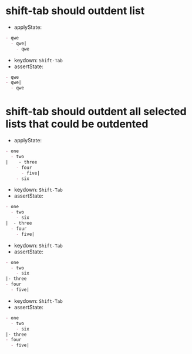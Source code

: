 # shift-tab should outdent list

- applyState:

```md
- qwe
  - qwe|
    - qwe
```

- keydown: `Shift-Tab`
- assertState:

```md
- qwe
- qwe|
  - qwe
```

# shift-tab should outdent all selected lists that could be outdented

- applyState:

```md
- one
  - two
|    - three
    - four
      - five|
    - six
```

- keydown: `Shift-Tab`
- assertState:

```md
- one
  - two
    - six
|  - three
  - four
    - five|
```

- keydown: `Shift-Tab`
- assertState:

```md
- one
  - two
    - six
|- three
- four
  - five|
```

- keydown: `Shift-Tab`
- assertState:

```md
- one
  - two
    - six
|- three
- four
  - five|
```
